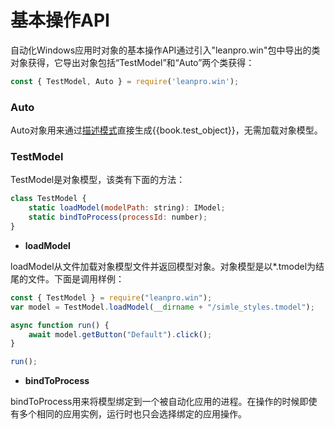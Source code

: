 # 基本操作API

自动化Windows应用时对象的基本操作API通过引入"leanpro.win"包中导出的类对象获得，它导出对象包括“TestModel”和“Auto”两个类获得：

```javascript
const { TestModel, Auto } = require('leanpro.win');
```

### Auto

Auto对象用来通过[描述模式](descriptive_mode.md)直接生成{{book.test_object}}，无需加载对象模型。

### TestModel

TestModel是对象模型，该类有下面的方法：

```javascript
class TestModel {
    static loadModel(modelPath: string): IModel;
    static bindToProcess(processId: number);
}
```

* **loadModel**

loadModel从文件加载对象模型文件并返回模型对象。对象模型是以*.tmodel为结尾的文件。下面是调用样例：

```javascript
const { TestModel } = require("leanpro.win");
var model = TestModel.loadModel(__dirname + "/simle_styles.tmodel");

async function run() {
    await model.getButton("Default").click();
}

run();
```

* **bindToProcess**

bindToProcess用来将模型绑定到一个被自动化应用的进程。在操作的时候即使有多个相同的应用实例，运行时也只会选择绑定的应用操作。



